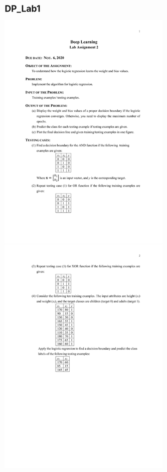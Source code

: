 # DP_Lab1
![markdown](2020Lab2_DL_001.png "2020Lab2_DL_001")
![markdown](2020Lab2_DL_002.png "2020Lab2_DL_002")
